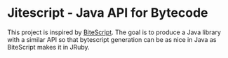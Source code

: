 Jitescript - Java API for Bytecode
==================================

This project is inspired by [BiteScript](https://github.com/headius/bitescript). The goal is to produce a Java library with a similar API
so that bytescript generation can be as nice in Java as BiteScript makes it in JRuby.

